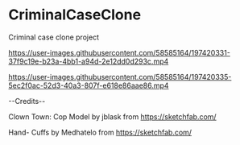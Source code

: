 # CriminalCaseClone
 Criminal case clone project


https://user-images.githubusercontent.com/58585164/197420331-37f9c19e-b23a-4bb1-a94d-2e12dd0d293c.mp4



https://user-images.githubusercontent.com/58585164/197420335-5ec2f0ac-52d3-40a3-807f-e618e86aae86.mp4

--Credits--

Clown Town: Cop Model by jblask from https://sketchfab.com/

Hand- Cuffs by Medhatelo from https://sketchfab.com/
